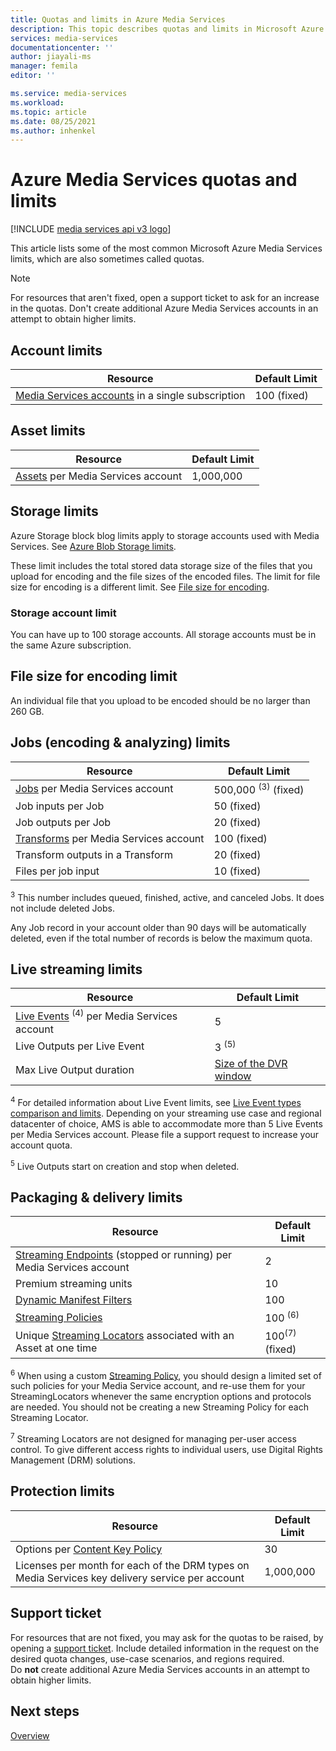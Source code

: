 ```yaml
---
title: Quotas and limits in Azure Media Services  
description: This topic describes quotas and limits in Microsoft Azure Media Services.
services: media-services
documentationcenter: ''
author: jiayali-ms
manager: femila
editor: ''

ms.service: media-services
ms.workload: 
ms.topic: article
ms.date: 08/25/2021
ms.author: inhenkel
---
```


<!-- If you update limits in this topic, make sure to also update https://docs.microsoft.com/azure/azure-resource-manager/management/azure-subscription-service-limits#media-services-limits -->
# Azure Media Services quotas and limits

[!INCLUDE [media services api v3 logo](./includes/v3-hr.md)]

This article lists some of the most common Microsoft Azure Media Services limits, which are also sometimes called quotas.

> [!NOTE]
> For resources that aren't fixed, open a support ticket to ask for an increase in the quotas. Don't create additional Azure Media Services accounts in an attempt to obtain higher limits.

## Account limits

| Resource | Default Limit |
| --- | --- |
| [Media Services accounts](account-move-account-how-to.md) in a single subscription | 100 (fixed) |

## Asset limits

| Resource | Default Limit |
| --- | --- |
| [Assets](assets-concept.md) per Media Services account | 1,000,000|

## Storage limits

Azure Storage block blog limits apply to storage accounts used with Media Services.  See [Azure Blob Storage limits](/azure/azure-resource-manager/management/azure-subscription-service-limits.md#azure-blob-storage-limits).

These limit includes the total stored data storage size of the files that you upload for encoding and the file sizes of the encoded files.  The limit for file size for encoding is a different limit. See [File size for encoding](#file-size-for-encoding-limit).

### Storage account limit
You can have up to 100 storage accounts. All storage accounts must be in the same Azure subscription.

## File size for encoding limit
An individual file that you upload to be encoded should be no larger than 260 GB.

## Jobs (encoding & analyzing) limits

| Resource | Default Limit | 
| --- | --- | 
| [Jobs](transform-jobs-concept.md) per Media Services account | 500,000 <sup>(3)</sup> (fixed)|
| Job inputs per Job | 50  (fixed)|
| Job outputs per Job | 20 (fixed) |
| [Transforms](transform-jobs-concept.md) per Media Services account | 100  (fixed)|
| Transform outputs in a Transform | 20 (fixed) |
| Files per job input|10 (fixed)|

<sup>3</sup> This number includes queued, finished, active, and canceled Jobs. It does not include deleted Jobs. 

Any Job record in your account older than 90 days will be automatically deleted, even if the total number of records is below the maximum quota. 

## Live streaming limits

| Resource | Default Limit | 
| --- | --- | 
| [Live Events](live-event-outputs-concept.md) <sup>(4)</sup> per Media Services account |5|
| Live Outputs per Live Event |3 <sup>(5)</sup> |
| Max Live Output duration | [Size of the DVR window](live-event-cloud-dvr-time-how-to.md) |

<sup>4</sup> For detailed information about Live Event limits, see [Live Event types comparison and limits](live-event-types-comparison-reference.md). Depending on your streaming use case and regional datacenter of choice, AMS is able to accommodate more than 5 Live Events per Media Services account. Please file a support request to increase your account quota.

<sup>5</sup> Live Outputs start on creation and stop when deleted.

## Packaging & delivery limits

| Resource | Default Limit |
| --- | --- |
| [Streaming Endpoints](stream-streaming-endpoint-concept.md) (stopped or running) per Media Services account | 2 |
| Premium streaming units | 10 |
| [Dynamic Manifest Filters](filters-dynamic-manifest-concept.md)|100|
| [Streaming Policies](stream-streaming-policy-concept.md) | 100 <sup>(6)</sup> |
| Unique [Streaming Locators](stream-streaming-locators-concept.md) associated with an Asset at one time | 100<sup>(7)</sup> (fixed) |

<sup>6</sup> When using a custom [Streaming Policy](/rest/api/media/streamingpolicies), you should design a limited set of such policies for your Media Service account, and re-use them for your StreamingLocators whenever the same encryption options and protocols are needed. You should not be creating a new Streaming Policy for each Streaming Locator.

<sup>7</sup> Streaming Locators are not designed for managing per-user access control. To give different access rights to individual users, use Digital Rights Management (DRM) solutions.

## Protection limits

| Resource | Default Limit |
| --- | --- |
| Options per [Content Key Policy](drm-content-key-policy-concept.md) |30 |
| Licenses per month for each of the DRM types on Media Services key delivery service per account|1,000,000|

## Support ticket

For resources that are not fixed, you may ask for the quotas to be raised, by opening a [support ticket](https://portal.azure.com/#blade/Microsoft_Azure_Support/HelpAndSupportBlade/newsupportrequest). Include detailed information in the request on the desired quota changes, use-case scenarios, and regions required. <br/>Do **not** create additional Azure Media Services accounts in an attempt to obtain higher limits.

## Next steps

[Overview](media-services-overview.md)
